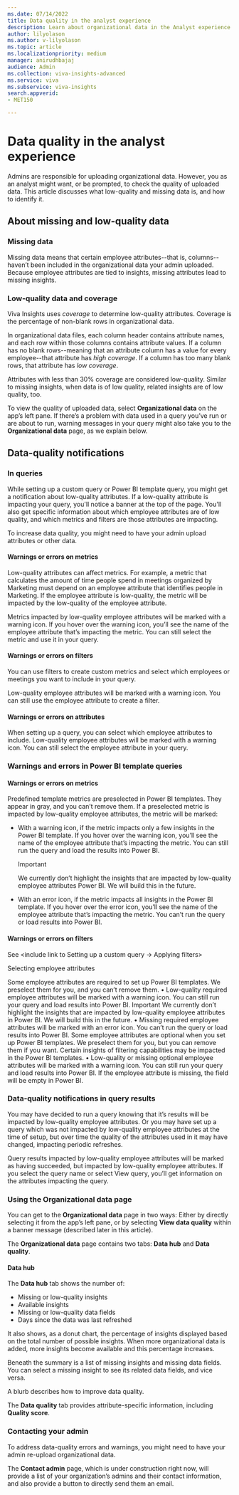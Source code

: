 ```yaml
---
ms.date: 07/14/2022
title: Data quality in the analyst experience
description: Learn about organizational data in the Analyst experience of the Microsoft Viva Insights advanced insights app.
author: lilyolason
ms.author: v-lilyolason
ms.topic: article
ms.localizationpriority: medium 
manager: anirudhbajaj
audience: Admin
ms.collection: viva-insights-advanced 
ms.service: viva 
ms.subservice: viva-insights 
search.appverid: 
- MET150 

---
```


# Data quality in the analyst experience

Admins are responsible for uploading organizational data. However, you as an analyst might want, or be prompted, to check the quality of uploaded data. This article discusses what low-quality and missing data is, and how to identify it.

## About missing and low-quality data

### Missing data

Missing data means that certain employee attributes--that is, columns--haven’t been included in the organizational data your admin uploaded. Because employee attributes are tied to insights, missing attributes lead to missing insights.

### Low-quality data and coverage

Viva Insights uses *coverage* to determine low-quality attributes. Coverage is the percentage of non-blank rows in organizational data. 

In organizational data files, each column header contains attribute names, and each row within those columns contains attribute values. If a column has no blank rows--meaning that an attribute column has a value for every employee--that attribute has *high coverage*. If a column has too many blank rows, that attribute has *low coverage*. 

Attributes with less than 30% coverage are considered low-quality. Similar to missing insights, when data is of low quality, related insights are of low quality, too.

To view the quality of uploaded data, select **Organizational data** on the app’s left pane. If there’s a problem with data used in a query you’ve run or are about to run, warning messages in your query might also take you to the **Organizational data** page, as we explain below.


## Data-quality notifications 

### In queries

While setting up a custom query or Power BI template query, you might get a notification about low-quality attributes. If a low-quality attribute is impacting your query, you'll notice a banner at the top of the page. You'll also get specific information about which employee attributes are of low quality, and which metrics and filters are those attributes are impacting.<!--You can also go to the Organizational data page to check on the quality of your data, and to see which insights are missing or of low quality.--> 

To increase data quality, you might need to have your admin upload attributes or other data.


#### Warnings or errors on metrics

Low-quality attributes can affect metrics. For example, a metric that calculates the amount of time people spend in meetings organized by Marketing must depend on an employee attribute that identifies people in Marketing. If the employee attribute is low-quality, the metric will be impacted by the low-quality of the employee attribute.

Metrics impacted by low-quality employee attributes will be marked with a warning icon. If you hover over the warning icon, you’ll see the name of the employee attribute that’s impacting the metric. You can still select the metric and use it in your query.

#### Warnings or errors on filters

You can use filters to create custom metrics and select which employees or meetings you want to include in your query.

Low-quality employee attributes will be marked with a warning icon. You can still use the employee attribute to create a filter.

#### Warnings or errors on attributes

When setting up a query, you can select which employee attributes to include. Low-quality employee attributes will be marked with a warning icon. You can still select the employee attribute in your query.

### Warnings and errors in Power BI template queries

#### Warnings or errors on metrics

Predefined template metrics are preselected in Power BI templates. They appear in gray, and you can’t remove them. If a preselected metric is impacted by low-quality employee attributes, the metric will be marked:

* With a warning icon, if the metric impacts only a few insights in the Power BI template. If you hover over the warning icon, you’ll see the name of the employee attribute that’s impacting the metric. You can still run the query and load the results into Power BI.
    >[!Important]
    >We currently don’t highlight the insights that are impacted by low-quality employee attributes Power BI. We will build this in the future.

* With an error icon, if the metric impacts all insights in the Power BI template. If you hover over the error icon, you’ll see the name of the employee attribute that’s impacting the metric. You can’t run the query or load results into Power BI.

#### Warnings or errors on filters

See <include link to Setting up a custom query -> Applying filters>

Selecting employee attributes

Some employee attributes are required to set up Power BI templates. We preselect them for you, and you can’t remove them.
•	Low-quality required employee attributes will be marked with a warning icon. You can still run your query and load results into Power BI.
Important
We currently don’t highlight the insights that are impacted by low-quality employee attributes in Power BI. We will build this in the future.
•	Missing required employee attributes will be marked with an error icon. You can’t run the query or load results into Power BI.
Some employee attributes are optional when you set up Power BI templates. We preselect them for you, but you can remove them if you want. Certain insights of filtering capabilities may be impacted in the Power BI templates.
•	Low-quality or missing optional employee attributes will be marked with a warning icon. You can still run your query and load results into Power BI. If the employee attribute is missing, the field will be empty in Power BI.

### Data-quality notifications in query results

You may have decided to run a query knowing that it’s results will be impacted by low-quality employee attributes. Or you may have set up a query which was not impacted by low-quality employee attributes at the time of setup, but over time the quality of the attributes used in it may have changed, impacting periodic refreshes.

Query results impacted by low-quality employee attributes will be marked as having succeeded, but impacted by low-quality employee attributes. If you select the query name or select View query, you’ll get information on the attributes impacting the query.


### Using the Organizational data page

You can get to the **Organizational data** page in two ways: Either by directly selecting it from the app’s left pane, or by selecting **View data quality** within a banner message (described later in this article).

The **Organizational data** page contains two tabs: **Data hub** and **Data quality**.

#### Data hub

The **Data hub** tab shows the number of:

* Missing or low-quality insights
* Available insights
* Missing or low-quality data fields
* Days since the data was last refreshed

It also shows, as a donut chart, the percentage of insights displayed based on the total number of possible insights. When more organizational data is added, more insights become available and this percentage increases.

Beneath the summary is a list of missing insights and missing data fields. You can select a missing insight to see its related data fields, and vice versa.

A blurb describes how to improve data quality.

The **Data quality** tab provides attribute-specific information, including **Quality score**.

### Contacting your admin 

To address data-quality errors and warnings, you might need to have your admin re-upload organizational data. 

The **Contact admin** page, which is under construction right now, will provide a list of your organization’s admins and their contact information, and also provide a button to directly send them an email.
 

